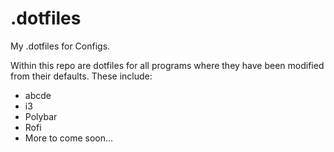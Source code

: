# .dotfiles
My .dotfiles for Configs.

Within this repo are dotfiles for all programs where they have been modified from their defaults.
These include:
- abcde
- i3
- Polybar
- Rofi
- More to come soon...
